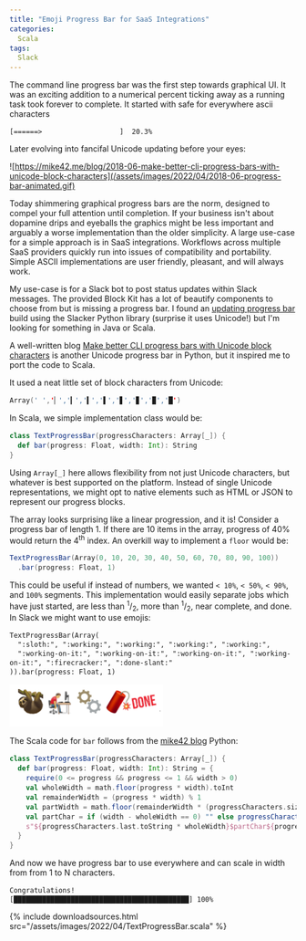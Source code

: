 ```yaml
---
title: "Emoji Progress Bar for SaaS Integrations"
categories:
  Scala
tags:
  Slack
---
```

The command line progress bar was the first step towards graphical UI.  It was an exciting addition to a numerical percent ticking away as a running task took forever to complete. It started with safe for everywhere ascii characters 
```
[======>                   ]  20.3%
```
Later evolving into fancifal Unicode updating before your eyes:

![https://mike42.me/blog/2018-06-make-better-cli-progress-bars-with-unicode-block-characters](/assets/images/2022/04/2018-06-progress-bar-animated.gif)

Today shimmering graphical progress bars are the norm, designed to compel your full attention until completion. If your business isn't about dopamine drips and eyeballs the graphics might be less important and arguably a worse implementation than the older simplicity. A large use-case for a simple approach is in SaaS integrations. Workflows across multiple SaaS providers quickly run into issues of compatibility and portability. Simple ASCII implementations are user friendly, pleasant, and will always work.

My use-case is for a Slack bot to post status updates within Slack messages.  The provided Block Kit has a lot of beautify components to choose from but is missing a progress bar. I found an [updating progress bar](https://github.com/bcicen/slack-progress) build using the Slacker Python library (surprise it uses Unicode!) but I'm looking for something in Java or Scala.

A well-written blog [Make better CLI progress bars with Unicode block characters](https://mike42.me/blog/2018-06-make-better-cli-progress-bars-with-unicode-block-characters) is another Unicode progress bar in Python, but it inspired me to port the code to Scala.

It used a neat little set of block characters from Unicode:
```scala
Array(' ','▏','▎','▍','▌','▋','▊','▉','█')
```
In Scala, we simple implementation class would be:
```scala
class TextProgressBar(progressCharacters: Array[_]) {
  def bar(progress: Float, width: Int): String
}
```
Using `Array[_]` here allows flexibility from not just Unicode characters, but whatever is best supported on the platform. Instead of single Unicode representations, we might opt to native elements such as HTML or JSON to represent our progress blocks.

The array looks surprising like a linear progression, and it is! Consider a progress bar of length 1. If there are 10 items in the array, progress of 40% would return the 4<sup>th</sup> index. An overkill way to implement a `floor` would be:
```scala
TextProgressBar(Array(0, 10, 20, 30, 40, 50, 60, 70, 80, 90, 100))
  .bar(progress: Float, 1)
```
This could be useful if instead of numbers, we wanted `< 10%`, `< 50%`, `< 90%`, and `100%` segments.  This implementation would easily separate jobs which have just started, are less than <sup>1</sup>/<sub>2</sub>, more than <sup>1</sup>/<sub>2</sub>, near complete, and done. In Slack we might want to use emojis:
```
TextProgressBar(Array(
  ":sloth:", ":working:", ":working:", ":working:", ":working:", 
  ":working-on-it:", ":working-on-it:", ":working-on-it:", ":working-on-it:", ":firecracker:", ":done-slant:"
)).bar(progress: Float, 1)
```
![Slack emojis](/assets/images/2022/04/slackemoji.png)

The Scala code for `bar` follows from the [mike42 blog](https://mike42.me/blog/2018-06-make-better-cli-progress-bars-with-unicode-block-characters) Python:
```scala
class TextProgressBar(progressCharacters: Array[_]) {
  def bar(progress: Float, width: Int): String = {
    require(0 <= progress && progress <= 1 && width > 0)
    val wholeWidth = math.floor(progress * width).toInt
    val remainderWidth = (progress * width) % 1
    val partWidth = math.floor(remainderWidth * (progressCharacters.size - 1)).toInt
    val partChar = if (width - wholeWidth == 0) "" else progressCharacters(partWidth).toString
    s"${progressCharacters.last.toString * wholeWidth}$partChar${progressCharacters.head.toString * (width - wholeWidth - 1)}"
  }
}
```
And now we have progress bar to use everywhere and can scale in width from from 1 to N characters.
```
Congratulations!
[███████████████████████████████████████████] 100%
```

{%
  include downloadsources.html
  src="/assets/images/2022/04/TextProgressBar.scala"
%}
